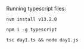 Running typescript files:

    nvm install v13.2.0
    
    npm i -g typescript

    tsc day1.ts && node day1.js